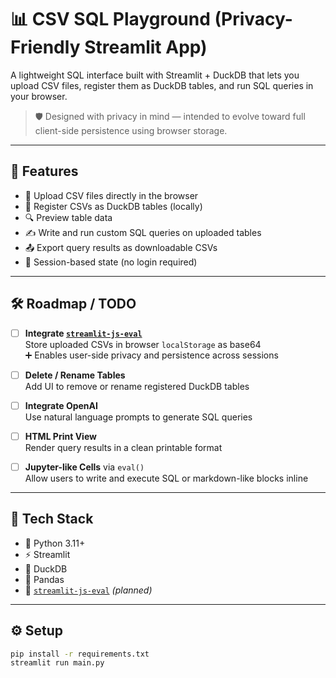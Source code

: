 # 📊 CSV SQL Playground (Privacy-Friendly Streamlit App)

A lightweight SQL interface built with Streamlit + DuckDB that lets you upload CSV files, register them as DuckDB tables, and run SQL queries in your browser.

> 🛡️ Designed with privacy in mind — intended to evolve toward full client-side persistence using browser storage.

---

## 🚀 Features

- 📁 Upload CSV files directly in the browser
- 🧃 Register CSVs as DuckDB tables (locally)
- 🔍 Preview table data
- ✍️ Write and run custom SQL queries on uploaded tables
- 📤 Export query results as downloadable CSVs
- 🧠 Session-based state (no login required)

---

## 🛠️ Roadmap / TODO

- [ ] **Integrate [`streamlit-js-eval`](https://github.com/okld/streamlit-js-eval)**  
  Store uploaded CSVs in browser `localStorage` as base64  
  ➕ Enables user-side privacy and persistence across sessions

- [ ] **Delete / Rename Tables**  
  Add UI to remove or rename registered DuckDB tables

- [ ] **Integrate OpenAI**  
  Use natural language prompts to generate SQL queries

- [ ] **HTML Print View**  
  Render query results in a clean printable format

- [ ] **Jupyter-like Cells** via `eval()`  
  Allow users to write and execute SQL or markdown-like blocks inline

---

## 🧰 Tech Stack

- 🐍 Python 3.11+
- ⚡ Streamlit
- 🦆 DuckDB
- 🐼 Pandas
- 🍪 [`streamlit-js-eval`](https://github.com/okld/streamlit-js-eval) *(planned)*

---

## ⚙️ Setup

```bash
pip install -r requirements.txt
streamlit run main.py
